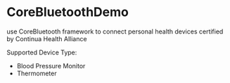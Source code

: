 # CoreBluetoothDemo
use CoreBluetooth framework to connect personal health devices certified by Continua Health Alliance

Supported Device Type:
* Blood Pressure Monitor
* Thermometer

